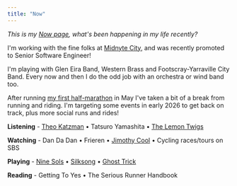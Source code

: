 ```yaml
---
title: "Now"
---
```


_This is my [Now page](https://nownownow.com/about), what's been happening in my life recently?_

I'm working with the fine folks at [Midnyte City](https://midnytecity.com.au/), and was recently promoted to Senior Software Engineer!

I'm playing with Glen Eira Band, Western Brass and Footscray-Yarraville City Band. Every now and then I do the odd job with an orchestra or wind band too.

After running [my first half-marathon](https://www.strava.com/activities/14369724515) in May I've taken a bit of a break from running and riding. I'm targeting some events in early 2026 to get back on track, plus more social runs and rides!

**Listening** - [Theo Katzman](https://theokatzman.bandcamp.com/) &bull; Tatsuro Yamashita &bull; [The Lemon Twigs](https://thelemontwigs.bandcamp.com/)

**Watching** - Dan Da Dan &bull; Frieren &bull; [Jimothy Cool](https://www.youtube.com/@jimothycool) &bull; Cycling races/tours on SBS

**Playing** - [Nine Sols](https://store.steampowered.com/app/1809540/Nine_Sols/) &bull; [Silksong](https://store.steampowered.com/app/1030300/Hollow_Knight_Silksong/) &bull; [Ghost Trick](https://www.nintendo.com/au/games/nintendo-switch/ghost-trick-phantom-detective/)

**Reading** - Getting To Yes &bull; The Serious Runner Handbook

